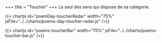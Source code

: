 +++
title = "Toucher"
+++
Le seul des sens qui dispose de sa catégorie.

{{< chartjs id="poemDay-toucherRadar" width="75%" jsFile="../../charts/poems-day-toucher-radar.js" />}}

{{< chartjs id="poems-toucherBar" width="75%" jsFile="../../charts/poems-toucher-bar.js" />}}